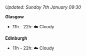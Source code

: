 *Updated: Sunday 7th January 09:30*

**Glasgow**

* 11h - 22h: :cloud: Cloudy

**Edinburgh**

* 11h - 22h: :cloud: Cloudy
